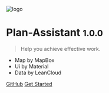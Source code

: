![logo](https://i.loli.net/2019/05/26/5cea9bdf9020a96716.png)
# Plan-Assistant <small>1.0.0</small>

> Help you achieve effective work.

- Map by MapBox
- Ui by Material
- Data by LeanCloud

[GitHub](https://github.com/songtianlun/PlanAssistant)
[Get Started](Quick-Start.md)